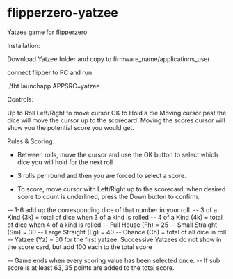 # flipperzero-yatzee
Yatzee game for flipperzero


Installation: 

Download Yatzee folder and copy to firmware_name/applications_user

connect flipper to PC and run:

./fbt launchapp APPSRC=yatzee


Controls: 

Up to Roll
Left/Right to move cursor
OK to Hold a die
Moving cursor past the dice will move the cursor up to the scorecard. Moving the scores cursor will show you the potential score you would get.


Rules & Scoring:

- Between rolls, move the cursor and use the OK button to select which dice you will hold for the next roll
- 3 rolls per round and then you are forced to select a score. 

- To score, move cursor with Left/Right up to the scorecard, when desired score to count is underlined, press the Down button to confirm.

-- 1-6 add up the corresponding dice of that number in your roll.
-- 3 of a Kind (3k) = total of dice when 3 of a kind is rolled
-- 4 of a Kind (4k) = total of dice when 4 of a kind is rolled
-- Full House (Fh) = 25
-- Small Straight (Sm) = 30
-- Large Straight (Lg) = 40
-- Chance (Ch) = total of all dice in roll
-- Yatzee (Yz) = 50 for the first yatzee. Successive Yatzees do not show in the score card, but add 100 each to the total score

-- Game ends when every scoring value has been selected once.
-- If sub score is at least 63, 35 points are added to the total score.
